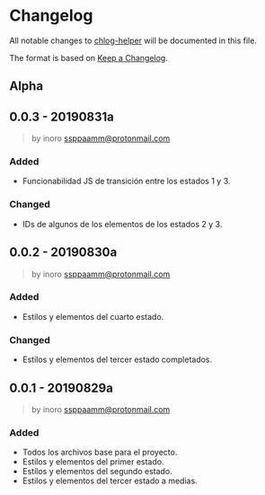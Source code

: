 # Changelog
All notable changes to [chlog-helper](https://github.com/boot1110001/chlog-helper) will be documented in this file.

The format is based on [Keep a Changelog](https://keepachangelog.com/en/1.0.0/).

## Alpha

## 0.0.3 - 20190831a
> by inoro <ssppaamm@protonmail.com>
### Added
- Funcionabilidad JS de transición entre los estados 1 y 3.
### Changed
- IDs de algunos de los elementos de los estados 2 y 3.

## 0.0.2 - 20190830a
> by inoro <ssppaamm@protonmail.com>
### Added
- Estilos y elementos del cuarto estado.
### Changed
- Estilos y elementos del tercer estado completados.

## 0.0.1 - 20190829a
> by inoro <ssppaamm@protonmail.com>
### Added
- Todos los archivos base para el proyecto.
- Estilos y elementos del primer estado.
- Estilos y elementos del segundo estado.
- Estilos y elementos del tercer estado a medias.
